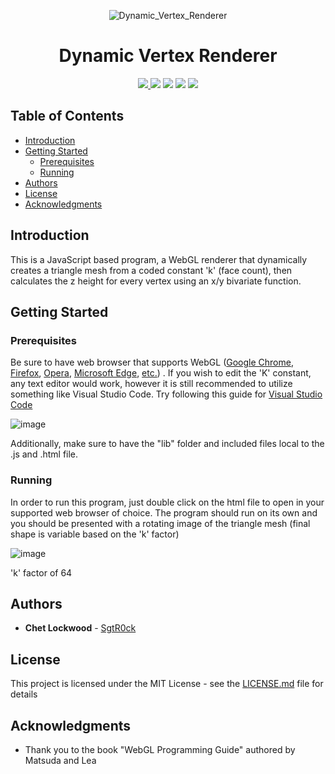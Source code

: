 <p align="center">
  <img alt="Dynamic_Vertex_Renderer" src="https://github.com/SgtR0ck/Dynamic-Vertex-Renderer/assets/8111664/22e0dd29-d036-4224-b04a-b039dd4a8e36"
</p>
<h1 align="center"> 
  Dynamic Vertex Renderer
</h1>

<p align="center">
  <a href="https://github.com/SgtR0ck/City_Simulator">
    <img src="https://img.shields.io/badge/version-1.0.0-green.svg?style=plastic">
  </a>
  <img src="https://img.shields.io/badge/language-JavaScript-323330.svg?style=plastic&logo=JavaScript">
  <img src="https://img.shields.io/badge/language-OpenGL ES Shading Language-323330.svg?style=plastic">
  <img src="https://img.shields.io/badge/API-WebGL-orange.svg?style=plastic">
  <a href="https://github.com/SgtR0ck/City_Simulator/blob/main/LICENSE.md">
    <img src="https://img.shields.io/badge/license-MIT-green.svg?style=plastic">
  </a>
</p>

## Table of Contents
  - [Introduction](#introduction)
  - [Getting Started](#getting-started)
    - [Prerequisites](#prerequisites)
    - [Running](#running)
  - [Authors](#authors)
  - [License](#license)
  - [Acknowledgments](#acknowledgments)


## Introduction

This is a JavaScript based program, a WebGL renderer that dynamically creates a triangle mesh from a coded constant 'k' (face count), then calculates the z height for every vertex using an x/y bivariate function.

## Getting Started

### Prerequisites

Be sure to have web browser that supports WebGL ([Google Chrome](https://www.google.com/chrome/dr/download/?brand=WDIF&geo=US&gclid=CjwKCAjww7KmBhAyEiwA5-PUSk5IaWLaU5hqvwYj5HBtElwc0bECwi_kyaY1m_xxEj4aGptzp7s2PBoCxd8QAvD_BwE&gclsrc=aw.ds), [Firefox](https://www.mozilla.org/en-US/firefox/new/), [Opera](https://www.opera.com/?utm_campaign=%2302%20-%20UK%20-%20Search%20-%20EN%20-%20Branded&utm_content=153219686314&gclid=CjwKCAjww7KmBhAyEiwA5-PUSk-mtBSzj5EAgUMz4M2XTfL_dW7admPKRoS73h6eLxuQvboyC6RI9xoCPEAQAvD_BwE), [Microsoft Edge](https://www.microsoft.com/en-us/edge?exp=e544&form=MM146H&ef_id=_k_CjwKCAjww7KmBhAyEiwA5-PUSkjeZMHAyIrRSJDnaL5IcMU_hbHMwoc_UGATuR1vhOdh9UlQsFf5kBoCXVwQAvD_BwE_k_&OCID=AIDcmmm6jz4jsn_SEM__k_CjwKCAjww7KmBhAyEiwA5-PUSkjeZMHAyIrRSJDnaL5IcMU_hbHMwoc_UGATuR1vhOdh9UlQsFf5kBoCXVwQAvD_BwE_k_&gad=1&gclid=CjwKCAjww7KmBhAyEiwA5-PUSkjeZMHAyIrRSJDnaL5IcMU_hbHMwoc_UGATuR1vhOdh9UlQsFf5kBoCXVwQAvD_BwE), [etc.](https://en.wikipedia.org/wiki/WebGL))
. If you wish to edit the 'K' constant, any text editor would work, however it is still recommended to utilize something like Visual Studio Code. Try following this guide for [Visual Studio Code](https://code.visualstudio.com/docs/languages/javascript)

![image](https://github.com/SgtR0ck/Dynamic-Vertex-Renderer/assets/8111664/cb7142c7-fbbd-4306-a77d-8f1655eff465)

Additionally, make sure to have the "lib" folder and included files local to the .js and .html file.

### Running

In order to run this program, just double click on the html file to open in your supported web browser of choice. The program should run on its own and you should be presented with a rotating image of the triangle mesh (final shape is variable based on the 'k' factor)

![image](https://github.com/SgtR0ck/Dynamic-Vertex-Renderer/assets/8111664/22b2af61-b59f-4e27-9a2c-d0d7049fbf6d)

'k' factor of 64


## Authors

* **Chet Lockwood** - [SgtR0ck](https://github.com/SgtR0ck)

## License

This project is licensed under the MIT License - see the [LICENSE.md](https://github.com/SgtR0ck/C_Shell/blob/main/LICENSE.md) file for details

## Acknowledgments

* Thank you to the book "WebGL Programming Guide" authored by Matsuda and Lea
